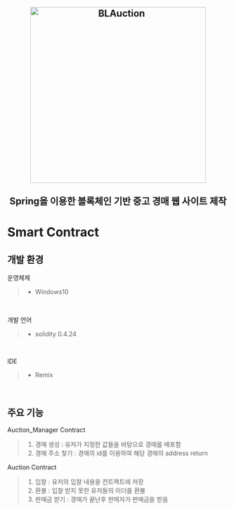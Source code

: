 <h2 align="center">
    <br>
    <img src="https://raw.githubusercontent.com/Team20s/BLAuction/master/BLAuction/web/img/logo.PNG" alt="BLAuction" width=400">
    <br>
    <br>
    Spring을 이용한 블록체인 기반 중고 경매 웹 사이트 제작
    <br>
</h2>

# Smart Contract

## 개발 환경

운영체제
>+ Windows10
<br/>

개발 언어
>+ solidity 0.4.24
<br/>

IDE
>+ Remix
<br/>


## 주요 기능
Auction_Manager Contract
>1. 경매 생성 : 유저가 지정한 값들을 바탕으로 경매를 배포함
>2. 경매 주소 찾기 : 경매의 id를 이용하여 해당 경매의 address return

Auction Contract
>1. 입찰 : 유저의 입찰 내용을 컨트랙트에 저장
>2. 환불 : 입찰 받지 못한 유저들의 이더를 환불
>3. 판매금 받기 : 경매가 끝난후 판매자가 판매금을 받음

